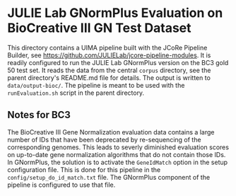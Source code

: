 # JULIE Lab GNormPlus Evaluation on BioCreative III GN Test Dataset
This directory contains a UIMA pipeline built with the JCoRe Pipeline Builder, see https://github.com/JULIELab/jcore-pipeline-modules.
It is readily configured to run the JULIE Lab GNormPlus version on the BC3 gold 50 test set. It reads the data from the central `corpus`
directory, see the parent directory's README.md file for details. The output is written to `data/output-bioc/`. The pipeline is
meant to be used with the `runEvaluation.sh` script in the parent directory.

## Notes for BC3
The BioCreative III Gene Normalization evaluation data contains a large number of IDs that have been deprecated by re-sequencing of the
corresponding genomes. This leads to severly diminished evaluation scores on up-to-date gene normalization algorithms that do not
contain those IDs. In GNormPlus, the solution is to activate the `GeneIdMatch` option in the setup configuration file. This is done
for this pipeline in the `config/setup_do_id_match.txt` file. The GNormPlus component of the pipeline is configured to use that
file.
 
